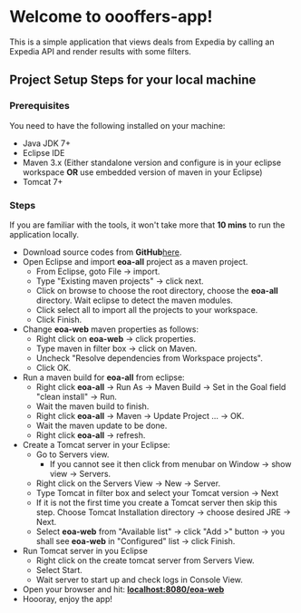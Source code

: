 # Welcome to oooffers-app!

This is a simple application that views deals from Expedia by calling an Expedia API and render results with some filters.

## Project Setup Steps for your local machine
### Prerequisites
You need to have the following installed on your machine:
- Java JDK 7+
- Eclipse IDE
- Maven 3.x (Either standalone version and configure is in your eclipse workspace **OR** use embedded version of maven in your Eclipse)
- Tomcat 7+
### Steps
If you are familiar with the tools, it won't take more that **10 mins** to run the application locally.
 - Download source codes from **GitHub**[here](https://github.com/zrieq/oooffers-app).
 - Open Eclipse and import **eoa-all** project as a maven project.
	 - From Eclipse, goto File -> import.
	 - Type "Existing maven projects" -> click next.
	 - Click on browse to choose the root directory, choose the **eoa-all** directory. Wait eclipse to detect the maven modules.
	 - Click select all to import all the projects to your workspace.
	 - Click Finish.
 - Change **eoa-web** maven properties as follows:
	 - Right click on **eoa-web** -> click properties.
	 - Type maven in filter box -> click on Maven.
	 - Uncheck "Resolve dependencies from Workspace projects".
	 - Click OK.
 - Run a maven build for **eoa-all** from eclipse:
	 - Right click **eoa-all** -> Run  As -> Maven Build -> Set in the Goal field "clean install" -> Run.
	 - Wait the maven build to finish.
	 - Right click **eoa-all** -> Maven -> Update Project ... -> OK.
	 - Wait the maven update to be done.
	 - Right click **eoa-all** -> refresh.
 - Create a Tomcat server in your Eclipse:
	 - Go to Servers view.
		 - If you cannot see it then click from menubar on Window -> show view -> Servers.
	 - Right click on the Servers View -> New -> Server.
	 - Type Tomcat in filter box and select your Tomcat version -> Next
	 - If it is not the first time you create a Tomcat server then skip this step. Choose Tomcat Installation directory -> choose desired JRE -> Next.
	 - Select **eoa-web** from "Available list" -> click "Add >" button -> you shall see **eoa-web** in "Configured" list -> click Finish.
 - Run Tomcat server in you Eclipse
	 - Right click on the create tomcat server from Servers View.
	 - Select Start.
	 - Wait server to start up and check logs in Console View.
 - Open your browser and hit: **[localhost:8080/eoa-web](localhost:8080/eoa-web)**
 - Hoooray, enjoy the app!
